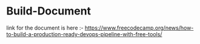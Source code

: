 # Build-Document

link for the document is here :-  https://www.freecodecamp.org/news/how-to-build-a-production-ready-devops-pipeline-with-free-tools/
